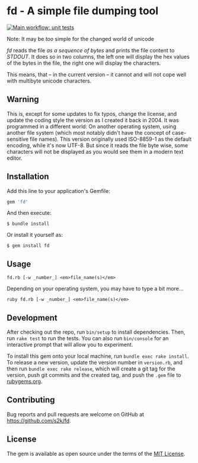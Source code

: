 # fd - A simple file dumping tool

[![Main workflow: unit tests](https://github.com/s2k/fd/actions/workflows/main.yml/badge.svg)](https://github.com/s2k/fd/actions)

Note: It may be _too_ simple for the changed world of unicode

_fd_ reads the file _as a sequence of bytes_ and prints the file content to _STDOUT_. It does so in two columns, the left one will display the hex values of the bytes in the file, the right one will display the characters.

This means, that – in the current version – it cannot and will not cope well with multibyte unicode characters.

## Warning

This is, except for some updates to fix typos, change the license, and update the coding style the version as I created it back in 2004. It was programmed in a different world: On another operating system, using another file system (which most notably didn't have the concept of case-sensitive file names). This version originally used ISO-8859-1 as the default encoding, while it's now UTF-8. But since it reads the file byte wise, some characters will not be displayed as you would see them in a modern text editor.

## Installation

Add this line to your application's Gemfile:

```ruby
gem 'fd'
```

And then execute:

    $ bundle install

Or install it yourself as:

    $ gem install fd


## Usage

```
fd.rb [-w _number_] <em>file_name(s)</em>
```

Depending on your operating system, you may have to type a bit more...

```
ruby fd.rb [-w _number_] <em>file_name(s)</em>
```

## Development

After checking out the repo, run `bin/setup` to install dependencies. Then, run `rake test` to run the tests. You can also run `bin/console` for an interactive prompt that will allow you to experiment.

To install this gem onto your local machine, run `bundle exec rake install`. To release a new version, update the version number in `version.rb`, and then run `bundle exec rake release`, which will create a git tag for the version, push git commits and the created tag, and push the `.gem` file to [rubygems.org](https://rubygems.org).

## Contributing

Bug reports and pull requests are welcome on GitHub at <https://github.com/s2k/fd>.

## License

The gem is available as open source under the terms of the [MIT License](https://opensource.org/licenses/MIT).

